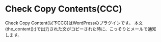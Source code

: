 # Check Copy Contents(CCC)

Check Copy Content(以下CCC)はWordPressのプラグインです。
本文(the_content();)で出力された文がコピーされた時に、こっそりとメールで通知します。

